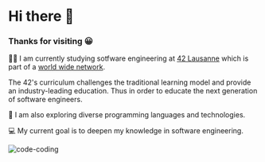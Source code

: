 # Hi there 👋

### Thanks for visiting :grinning:

:woman_technologist: I am currently studying sotfware engineering at [42 Lausanne](https://www.42lausanne.ch/?gclid=EAIaIQobChMI-5eLloP79wIVhJBoCR1VEwNIEAAYASAAEgKuovD_BwE) which is part of a [world wide network](https://42.fr/en/network-42/).

The 42's curriculum challenges the traditional learning model and provide an industry-leading education. Thus in order to educate the next generation of software engineers.

:compass: I am also exploring diverse programming languages and technologies. 

💻 My current goal is to deepen my knowledge in software engineering.

![code-coding](https://user-images.githubusercontent.com/89401289/171004051-3903e445-34e1-4e8e-959b-66b9cd455968.gif)
